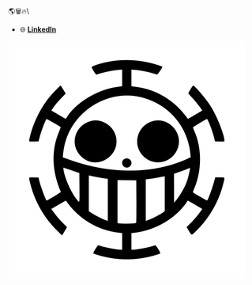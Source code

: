 
🌎🗑️🔥\
- 🌐 **[LinkedIn](https://www.linkedin.com/in/anthony-woodworth-532435261)**

![heart_pirate_jolly_roger](/assets/heart_pirate.svg)
